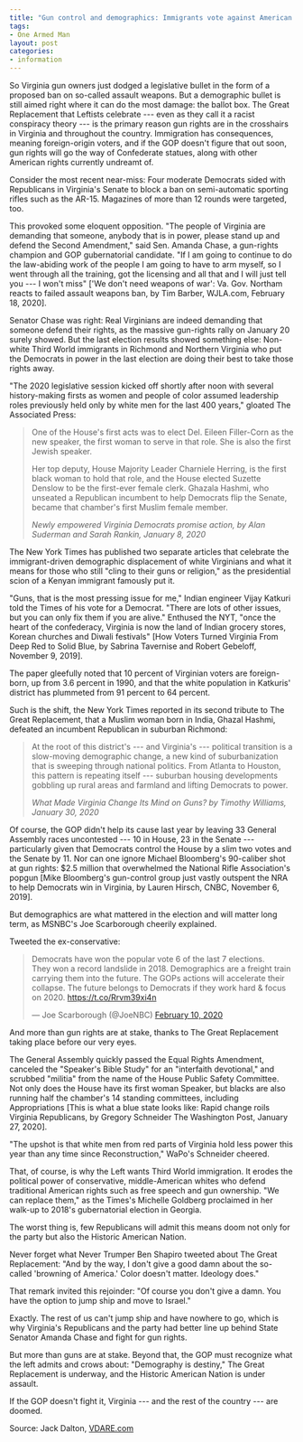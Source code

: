 ```yaml
---
title: "Gun control and demographics: Immigrants vote against American gun rights"
tags:
- One Armed Man
layout: post
categories:
- information
---
```


So Virginia gun owners just dodged a legislative bullet in the form of a proposed ban on so-called assault weapons. But a demographic bullet is still aimed right where it can do the most damage: the ballot box. The Great Replacement that Leftists celebrate --- even as they call it a racist conspiracy theory --- is the primary reason gun rights are in the crosshairs in Virginia and throughout the country. Immigration has consequences, meaning foreign-origin voters, and if the GOP doesn't figure that out soon, gun rights will go the way of Confederate statues, along with other American rights currently undreamt of.

Consider the most recent near-miss: Four moderate Democrats sided with Republicans in Virginia's Senate to block a ban on semi-automatic sporting rifles such as the AR-15. Magazines of more than 12 rounds were targeted, too.

This provoked some eloquent opposition. "The people of Virginia are demanding that someone, anybody that is in power, please stand up and defend the Second Amendment," said Sen. Amanda Chase, a gun-rights champion and GOP gubernatorial candidate. "If I am going to continue to do the law-abiding work of the people I am going to have to arm myself, so I went through all the training, got the licensing and all that and I will just tell you --- I won't miss" \['We don't need weapons of war': Va. Gov. Northam reacts to failed assault weapons ban, by Tim Barber, WJLA.com, February 18, 2020\].

Senator Chase was right: Real Virginians are indeed demanding that someone defend their rights, as the massive gun-rights rally on January 20 surely showed. But the last election results showed something else: Non-white Third World immigrants in Richmond and Northern Virginia who put the Democrats in power in the last election are doing their best to take those rights away.

"The 2020 legislative session kicked off shortly after noon with several history-making firsts as women and people of color assumed leadership roles previously held only by white men for the last 400 years," gloated The Associated Press:

> One of the House's first acts was to elect Del. Eileen Filler-Corn as the new speaker, the first woman to serve in that role. She is also the first Jewish speaker.
>
> Her top deputy, House Majority Leader Charniele Herring, is the first black woman to hold that role, and the House elected Suzette Denslow to be the first-ever female clerk. Ghazala Hashmi, who unseated a Republican incumbent to help Democrats flip the Senate, became that chamber's first Muslim female member.
>
> <cite>Newly empowered Virginia Democrats promise action, by Alan Suderman and Sarah Rankin, January 8, 2020</cite>

The New York Times has published two separate articles that celebrate the immigrant-driven demographic displacement of white Virginians and what it means for those who still "cling to their guns or religion," as the presidential scion of a Kenyan immigrant famously put it.

"Guns, that is the most pressing issue for me," Indian engineer Vijay Katkuri told the Times of his vote for a Democrat. "There are lots of other issues, but you can only fix them if you are alive." Enthused the NYT, "once the heart of the confederacy, Virginia is now the land of Indian grocery stores, Korean churches and Diwali festivals" \[How Voters Turned Virginia From Deep Red to Solid Blue, by Sabrina Tavernise and Robert Gebeloff, November 9, 2019\].

The paper gleefully noted that 10 percent of Virginian voters are foreign-born, up from 3.6 percent in 1990, and that the white population in Katkuris' district has plummeted from 91 percent to 64 percent.

Such is the shift, the New York Times reported in its second tribute to The Great Replacement, that a Muslim woman born in India, Ghazal Hashmi, defeated an incumbent Republican in suburban Richmond:

> At the root of this district's --- and Virginia's --- political transition is a slow-moving demographic change, a new kind of suburbanization that is sweeping through national politics. From Atlanta to Houston, this pattern is repeating itself --- suburban housing developments gobbling up rural areas and farmland and lifting Democrats to power.
>
> <cite>What Made Virginia Change Its Mind on Guns? by Timothy Williams, January 30, 2020</cite>

Of course, the GOP didn't help its cause last year by leaving 33 General Assembly races uncontested --- 10 in House, 23 in the Senate --- particularly given that Democrats control the House by a slim two votes and the Senate by 11. Nor can one ignore Michael Bloomberg's 90-caliber shot at gun rights: $2.5 million that overwhelmed the National Rifle Association's popgun \[Mike Bloomberg's gun-control group just vastly outspent the NRA to help Democrats win in Virginia, by Lauren Hirsch, CNBC, November 6, 2019\].

But demographics are what mattered in the election and will matter long term, as MSNBC's Joe Scarborough cheerily explained.

Tweeted the ex-conservative:

<blockquote class="twitter-tweet"><p lang="en" dir="ltr">Democrats have won the popular vote 6 of the last 7 elections. <br>They won a record landslide in 2018. Demographics are a freight train carrying them into the future. The GOPs actions will accelerate their collapse. The future belongs to Democrats if they work hard & focus on 2020. <a href="https://t.co/Rrvm39xi4n">https://t.co/Rrvm39xi4n</a></p>&mdash; Joe Scarborough (@JoeNBC) <a href="https://x.com/JoeNBC/status/1226906496170102795">February 10, 2020</a></blockquote> <script async src="https://platform.x.com/widgets.js" charset="utf-8"></script>

And more than gun rights are at stake, thanks to The Great Replacement taking place before our very eyes.

The General Assembly quickly passed the Equal Rights Amendment, canceled the "Speaker's Bible Study" for an "interfaith devotional," and scrubbed "militia" from the name of the House Public Safety Committee. Not only does the House have its first woman Speaker, but blacks are also running half the chamber's 14 standing committees, including Appropriations \[This is what a blue state looks like: Rapid change roils Virginia Republicans, by Gregory Schneider The Washington Post, January 27, 2020\].

"The upshot is that white men from red parts of Virginia hold less power this year than any time since Reconstruction," WaPo's Schneider cheered.

That, of course, is why the Left wants Third World immigration. It erodes the political power of conservative, middle-American whites who defend traditional American rights such as free speech and gun ownership. "We can replace them," as the Times's Michelle Goldberg proclaimed in her walk-up to 2018's gubernatorial election in Georgia.

The worst thing is, few Republicans will admit this means doom not only for the party but also the Historic American Nation.

Never forget what Never Trumper Ben Shapiro tweeted about The Great Replacement: "And by the way, I don't give a good damn about the so-called 'browning of America.' Color doesn't matter. Ideology does."

That remark invited this rejoinder: "Of course you don't give a damn. You have the option to jump ship and move to Israel."

Exactly. The rest of us can't jump ship and have nowhere to go, which is why Virginia's Republicans and the party had better line up behind State Senator Amanda Chase and fight for gun rights.

But more than guns are at stake. Beyond that, the GOP must recognize what the left admits and crows about: "Demography is destiny," The Great Replacement is underway, and the Historic American Nation is under assault.

If the GOP doesn't fight it, Virginia --- and the rest of the country --- are doomed.

Source: Jack Dalton, [VDARE.com](https://vdare.com/articles/gun-control-and-demographics-immigrants-vote-against-american-gun-rights)
